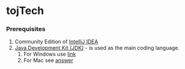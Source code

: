 # tojTech

### Prerequisites

1. Community Edition of [IntelliJ IDEA](https://www.jetbrains.com/idea/download/)
1. [Java Development Kit (JDK)](https://en.wikipedia.org/wiki/Java_(programming_language)) - is used as the main coding language.
    1. For Windows use [link](https://www.oracle.com/technetwork/java/javase/downloads/)
    1. For Mac see [answer](https://stackoverflow.com/a/32811065)
